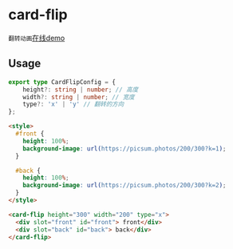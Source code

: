 # card-flip

`翻转动画`[在线demo](https://ligaopeng123-npm.github.io/web-components-repo/?path=/docs/example-cardflip--props)  

## Usage

```typescript
export type CardFlipConfig = {
    height?: string | number; // 高度
    width?: string | number; // 宽度
    type?: 'x' | 'y' // 翻转的方向
};
```

```html
<style>
  #front {
    height: 100%;
    background-image: url(https://picsum.photos/200/300?k=1);
  }

  #back {
    height: 100%;
    background-image: url(https://picsum.photos/200/300?k=2);
  }
</style>

<card-flip height="300" width="200" type="x">
  <div slot="front" id="front"> front</div>
  <div slot="back" id="back"> back</div>
</card-flip>
```


